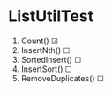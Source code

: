 # ListUtilTest
1. Count() ☑
2. InsertNth() ☐
3. SortedInsert() ☐
4. InsertSort() ☐
5. RemoveDuplicates() ☐
